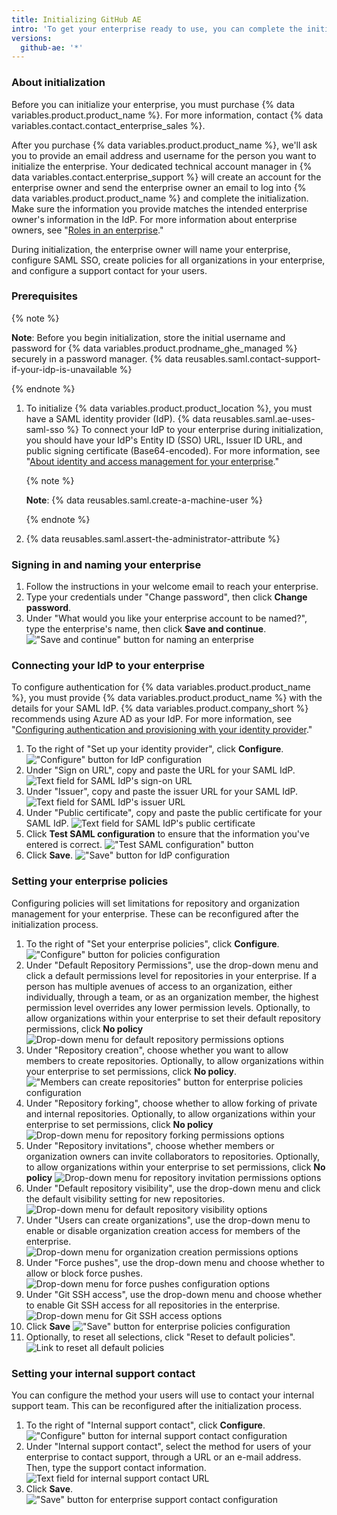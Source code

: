 ```yaml
---
title: Initializing GitHub AE
intro: 'To get your enterprise ready to use, you can complete the initial configuration of {% data variables.product.product_name %}.'
versions:
  github-ae: '*'
---
```


### About initialization

Before you can initialize your enterprise, you must purchase {% data variables.product.product_name %}. For more information, contact {% data variables.contact.contact_enterprise_sales %}.

After you purchase {% data variables.product.product_name %}, we'll ask you to provide an email address and username for the person you want to initialize the enterprise. Your dedicated technical account manager in {% data variables.contact.enterprise_support %} will create an account for the enterprise owner and send the enterprise owner an email to log into {% data variables.product.product_name %} and complete the initialization. Make sure the information you provide matches the intended enterprise owner's information in the IdP. For more information about enterprise owners, see "[Roles in an enterprise](/github/setting-up-and-managing-your-enterprise/roles-in-an-enterprise#enterprise-owner)."

During initialization, the enterprise owner will name your enterprise, configure SAML SSO, create policies for all organizations in your enterprise, and configure a support contact for your users.

### Prerequisites

{% note %}

**Note**: Before you begin initialization, store the initial username and password for {% data variables.product.prodname_ghe_managed %} securely in a password manager. {% data reusables.saml.contact-support-if-your-idp-is-unavailable %}

{% endnote %}

1. To initialize {% data variables.product.product_location %}, you must have a SAML identity provider (IdP). {% data reusables.saml.ae-uses-saml-sso %} To connect your IdP to your enterprise during initialization, you should have your IdP's Entity ID (SSO) URL, Issuer ID URL, and public signing certificate (Base64-encoded). For more information, see "[About identity and access management for your enterprise](/admin/authentication/about-identity-and-access-management-for-your-enterprise)."
    
    {% note %}
    
    **Note**: {% data reusables.saml.create-a-machine-user %}

    {% endnote %}

2. {% data reusables.saml.assert-the-administrator-attribute %}

### Signing in and naming your enterprise

1. Follow the instructions in your welcome email to reach your enterprise.
2. Type your credentials under "Change password", then click **Change password**.
3. Under "What would you like your enterprise account to be named?", type the enterprise's name, then click **Save and continue**.
  !["Save and continue" button for naming an enterprise](/assets/images/enterprise/configuration/ae-enterprise-configuration.png)

### Connecting your IdP to your enterprise

To configure authentication for {% data variables.product.product_name %}, you must provide {% data variables.product.product_name %} with the details for your SAML IdP. {% data variables.product.company_short %} recommends using Azure AD as your IdP. For more information, see "[Configuring authentication and provisioning with your identity provider](/admin/authentication/configuring-authentication-and-provisioning-with-your-identity-provider)."

1. To the right of "Set up your identity provider", click **Configure**.
  !["Configure" button for IdP configuration](/assets/images/enterprise/configuration/ae-idp-configure.png)
1. Under "Sign on URL", copy and paste the URL for your SAML IdP.
  ![Text field for SAML IdP's sign-on URL](/assets/images/enterprise/configuration/ae-idp-sign-on-url.png)
1. Under "Issuer", copy and paste the issuer URL for your SAML IdP.
  ![Text field for SAML IdP's issuer URL](/assets/images/enterprise/configuration/ae-idp-issuer-url.png)
1. Under "Public certificate", copy and paste the public certificate for your SAML IdP.
  ![Text field for SAML IdP's public certificate](/assets/images/enterprise/configuration/ae-idp-public-certificate.png)
1. Click **Test SAML configuration** to ensure that the information you've entered is correct.
  !["Test SAML configuration" button](/assets/images/enterprise/configuration/ae-test-saml-configuration.png)
1. Click **Save**.
  !["Save" button for IdP configuration](/assets/images/enterprise/configuration/ae-save.png)

### Setting your enterprise policies

Configuring policies will set limitations for repository and organization management for your enterprise. These can be reconfigured after the initialization process.

1. To the right of "Set your enterprise policies", click **Configure**.
  !["Configure" button for policies configuration](/assets/images/enterprise/configuration/ae-policies-configure.png)
2. Under "Default Repository Permissions", use the drop-down menu and click a default permissions level for repositories in your enterprise. If a person has multiple avenues of access to an organization, either individually, through a team, or as an organization member, the highest permission level overrides any lower permission levels. Optionally, to allow organizations within your enterprise to set their default repository permissions, click **No policy**
  ![Drop-down menu for default repository permissions options](/assets/images/enterprise/configuration/ae-repository-permissions-menu.png)
3. Under "Repository creation", choose whether you want to allow members to create repositories. Optionally, to allow organizations within your enterprise to set permissions, click **No policy**.
  !["Members can create repositories" button for enterprise policies configuration](/assets/images/enterprise/configuration/ae-repository-creation-permissions.png)
4. Under "Repository forking", choose whether to allow forking of private and internal repositories. Optionally, to allow organizations within your enterprise to set permissions, click **No policy**
  ![Drop-down menu for repository forking permissions options](/assets/images/enterprise/configuration/ae-repository-forking-menu.png)
5. Under "Repository invitations", choose whether members or organization owners can invite collaborators to repositories. Optionally, to allow organizations within your enterprise to set permissions, click **No policy**
  ![Drop-down menu for repository invitation permissions options](/assets/images/enterprise/configuration/ae-repository-invitations-menu.png)
6. Under "Default repository visibility", use the drop-down menu and click the default visibility setting for new repositories.
  ![Drop-down menu for default repository visibility options](/assets/images/enterprise/configuration/ae-repository-visibility-menu.png)
7. Under "Users can create organizations", use the drop-down menu to enable or disable organization creation access for members of the enterprise.
  ![Drop-down menu for organization creation permissions options](/assets/images/enterprise/configuration/ae-organization-creation-permissions-menu.png)
8. Under "Force pushes", use the drop-down menu and choose whether to allow or block force pushes.
  ![Drop-down menu for force pushes configuration options](/assets/images/enterprise/configuration/ae-force-pushes-configuration-menu.png)
9. Under "Git SSH access", use the drop-down menu and choose whether to enable Git SSH access for all repositories in the enterprise.
  ![Drop-down menu for Git SSH access options](/assets/images/enterprise/configuration/ae-git-ssh-access-menu.png)
10. Click **Save**
  !["Save" button for enterprise policies configuration](/assets/images/enterprise/configuration/ae-save.png)
11. Optionally, to reset all selections, click "Reset to default policies".
  ![Link to reset all default policies](/assets/images/enterprise/configuration/ae-reset-default-options.png)

### Setting your internal support contact

You can configure the method your users will use to contact your internal support team. This can be reconfigured after the initialization process.

1. To the right of "Internal support contact", click **Configure**.
  !["Configure" button for internal support contact configuration](/assets/images/enterprise/configuration/ae-support-configure.png)
2. Under "Internal support contact", select the method for users of your enterprise to contact support, through a URL or an e-mail address. Then, type the support contact information.
  ![Text field for internal support contact URL](/assets/images/enterprise/configuration/ae-support-link-url.png)
3. Click **Save**.
  !["Save" button for enterprise support contact configuration](/assets/images/enterprise/configuration/ae-save.png)
